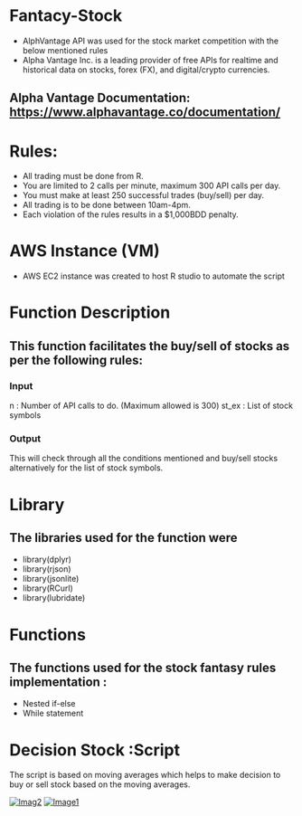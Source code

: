# Fantacy-Stock
- AlphVantage API was used for the stock market competition with the below mentioned rules 
- Alpha Vantage Inc. is a leading provider of free APIs for realtime and historical data on stocks, forex (FX), and digital/crypto       currencies.

## Alpha Vantage Documentation: https://www.alphavantage.co/documentation/ 


# Rules:

- All trading must be done from R.
- You are limited to 2 calls per minute, maximum 300 API calls per day.
- You must make at least 250 successful trades (buy/sell) per day.
- All trading is to be done between 10am-4pm.
- Each violation of the rules results in a $1,000BDD penalty.

# AWS Instance (VM) 

- AWS EC2 instance was created to host R studio to automate the script
# Function Description 
##  This function facilitates the buy/sell of stocks as per the following rules:
### Input 
n : Number of API calls to do. (Maximum allowed is 300) 
st_ex : List of stock symbols 
### Output  
This will check through all the conditions mentioned and buy/sell stocks alternatively for the list of stock symbols.

# Library
## The libraries used for the function were 
- library(dplyr)
- library(rjson)
- library(jsonlite)
- library(RCurl)
- library(lubridate)

# Functions
## The functions used for the stock fantasy rules implementation :
- Nested if-else
- While statement 

# Decision Stock :Script
 The script is based on moving averages which helps to make decision to buy or sell stock based on the moving averages.

<a href="https://ibb.co/31bqtbb"><img src="https://i.ibb.co/5T3yq33/Imag2.png" alt="Imag2" border="0"></a>
<a href="https://ibb.co/K06t5w7"><img src="https://i.ibb.co/Gx7ZdTk/Image1.png" alt="Image1" border="0"></a>
